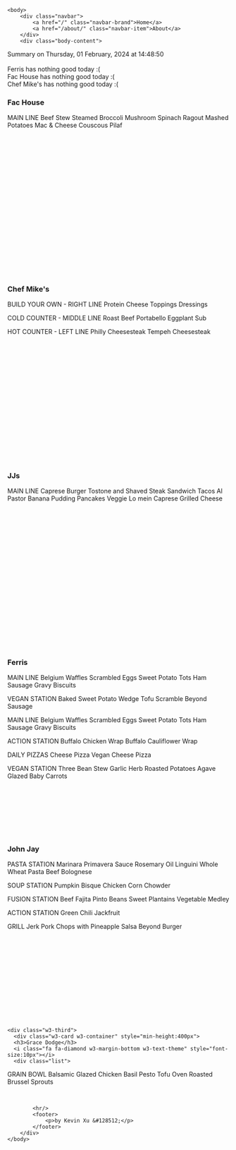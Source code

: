 <!DOCTYPE html>
<html>
    <head>
        <meta charset="UTF-8">
        <title>
Dining Info
</title>
        <link rel="stylesheet" type="text/css" href="/static/dining.css" />
    </head>

    <body>
        <div class="navbar">
            <a href="/" class="navbar-brand">Home</a>
            <a href="/about/" class="navbar-item">About</a>
        </div>
        <div class="body-content">
            
<div class="summary">
  Summary on Thursday, 01 February, 2024 at 14:48:50
  <br><br>
  Ferris has nothing good today :(
  <br>
  Fac House has nothing good today :(
  <br>
  Chef Mike&#39;s has nothing good today :(
  <br>
</div>
<div class="w3-row-padding w3-center w3-margin-top">
  <div class="w3-third">
    <div class="w3-card w3-container" style="min-height:400px">
    <h3>Fac House</h3>
    <div class="list">
MAIN LINE
Beef Stew
Steamed Broccoli
Mushroom Spinach Ragout
Mashed Potatoes
Mac &amp; Cheese
Couscous Pilaf
</div>
    <br>
    </div>
  </div>
  <div class="w3-third">
    <div class="w3-card w3-container" style="min-height:400px">
    <h3>Chef Mike's</h3>
    <i class="fa fa-css3 w3-margin-bottom w3-text-theme" style="font-size:10px"></i>
      <div class="list">
BUILD YOUR OWN - RIGHT LINE
Protein
Cheese
Toppings
Dressings

COLD COUNTER - MIDDLE LINE
Roast Beef
Portabello Eggplant Sub

HOT COUNTER - LEFT LINE
Philly Cheesesteak
Tempeh Cheesesteak
</div>
      <br>
    </div>
  </div>
  <div class="w3-third">
    <div class="w3-card w3-container" style="min-height:400px">
    <h3>JJs</h3>
    <i class="fa fa-diamond w3-margin-bottom w3-text-theme" style="font-size:10px"></i>
    <div class="list">
MAIN LINE
Caprese Burger
Tostone and Shaved Steak Sandwich
Tacos Al Pastor
Banana Pudding Pancakes
Veggie Lo mein
Caprese Grilled Cheese
</div>
    <br>
    </div>
  </div>
</div>
<div class="w3-row-padding w3-center w3-margin-top">
    <div class="w3-third">
      <div class="w3-card w3-container" style="min-height:400px">
      <h3>Ferris</h3>
      <div class="list">
MAIN LINE
Belgium Waffles
Scrambled Eggs
Sweet Potato Tots
Ham
Sausage Gravy
Biscuits

VEGAN STATION
Baked Sweet Potato Wedge
Tofu Scramble
Beyond Sausage

MAIN LINE
Belgium Waffles
Scrambled Eggs
Sweet Potato Tots
Ham
Sausage Gravy
Biscuits

ACTION STATION
Buffalo Chicken Wrap
Buffalo Cauliflower Wrap

DAILY PIZZAS
Cheese Pizza
Vegan Cheese Pizza

VEGAN STATION
Three Bean Stew
Garlic Herb Roasted Potatoes
Agave Glazed Baby Carrots
</div>
      <br>
      </div>
    </div>
    <div class="w3-third">
      <div class="w3-card w3-container" style="min-height:400px">
      <h3>John Jay</h3>
      <i class="fa fa-css3 w3-margin-bottom w3-text-theme" style="font-size:10px"></i>
      <div class="list">
PASTA STATION
Marinara
Primavera Sauce
Rosemary Oil
Linguini
Whole Wheat Pasta
Beef Bolognese

SOUP STATION
Pumpkin Bisque
Chicken Corn Chowder

FUSION STATION
Beef Fajita
Pinto Beans
Sweet Plantains
Vegetable Medley

ACTION STATION
Green Chili Jackfruit

GRILL
Jerk Pork Chops with Pineapple Salsa
Beyond Burger
</div>
      <br>
      </div>
    </div>
    
    <div class="w3-third">
      <div class="w3-card w3-container" style="min-height:400px">
      <h3>Grace Dodge</h3>
      <i class="fa fa-diamond w3-margin-bottom w3-text-theme" style="font-size:10px"></i>
      <div class="list">
GRAIN BOWL
Balsamic Glazed Chicken
Basil Pesto Tofu
Oven Roasted Brussel Sprouts
</div>
      <br>
      </div>
    </div>
</div>



            <hr/>
            <footer>
                <p>by Kevin Xu &#128512;</p>
            </footer>
        </div>
    </body>
</html>